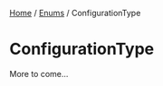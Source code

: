 [Home](/README.md) / [Enums](/docs/enums/README.md) / ConfigurationType

# ConfigurationType
More to come...
